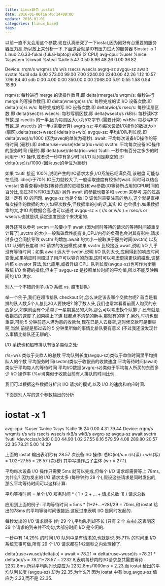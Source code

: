 ```yaml
---
title: Linux命令 iostat
date: 2016-01-06T16:46:14+08:00
update: 2016-01-01
categories: [linux_base]
tags:
---
```

以前一直不太会用这个参数.现在认真研究了一下iostat,因为刚好有台重要的服务器压力高,所以放上来分析一下.下面这台就是IO有压力过大的服务器
$iostat -x 1
Linux 2.6.33-fukai (fukai-laptop)          _i686_    (2 CPU)
avg-cpu:  %user   %nice %system %iowait  %steal   %idle
           5.47    0.50    8.96   48.26    0.00   36.82

Device:         rrqm/s   wrqm/s     r/s     w/s   rsec/s   wsec/s avgrq-sz avgqu-sz   await  svctm  %util
sda               6.00   273.00   99.00    7.00  2240.00  2240.00    42.26     1.12   10.57   7.96  84.40
sdb               0.00     4.00    0.00  350.00     0.00  2068.00     5.91     0.55    1.58   0.54  18.80

rrqm/s:   每秒进行 merge 的读操作数目.即 delta(rmerge)/s
wrqm/s:  每秒进行 merge 的写操作数目.即 delta(wmerge)/s
r/s:           每秒完成的读 I/O 设备次数.即 delta(rio)/s
w/s:         每秒完成的写 I/O 设备次数.即 delta(wio)/s
rsec/s:    每秒读扇区数.即 delta(rsect)/s
wsec/s:  每秒写扇区数.即 delta(wsect)/s
rkB/s:      每秒读K字节数.是 rsect/s 的一半,因为每扇区大小为512字节.(需要计算)
wkB/s:    每秒写K字节数.是 wsect/s 的一半.(需要计算)
avgrq-sz: 平均每次设备I/O操作的数据大小 (扇区).delta(rsect+wsect)/delta(rio+wio)
avgqu-sz: 平均I/O队列长度.即 delta(aveq)/s/1000 (因为aveq的单位为毫秒).
await:    平均每次设备I/O操作的等待时间 (毫秒).即 delta(ruse+wuse)/delta(rio+wio)
svctm:   平均每次设备I/O操作的服务时间 (毫秒).即 delta(use)/delta(rio+wio)
%util:      一秒中有百分之多少的时间用于 I/O 操作,或者说一秒中有多少时间 I/O 队列是非空的.即 delta(use)/s/1000 (因为use的单位为毫秒)

如果 %util 接近 100%,说明产生的I/O请求太多,I/O系统已经满负荷,该磁盘
可能存在瓶颈.
idle小于70% IO压力就较大了,一般读取速度有较多的wait.
同时可以结合vmstat 查看查看b参数(等待资源的进程数)和wa参数(IO等待所占用的CPU时间的百分比,高过30%时IO压力高)
另外 await 的参数也要多和 svctm 来参考.差的过高就一定有 IO 的问题.
avgqu-sz 也是个做 IO 调优时需要注意的地方,这个就是直接每次操作的数据的大小,如果次数多,但数据拿的小的话,其实 IO 也会很小.如果数据拿的大,才IO 的数据会高.也可以通过 avgqu-sz × ( r/s or w/s ) = rsec/s or wsec/s.也就是讲,读定速度是这个来决定的.


另外还可以参考
svctm 一般要小于 await (因为同时等待的请求的等待时间被重复计算了),svctm 的大小一般和磁盘性能有关,CPU/内存的负荷也会对其有影响,请求过多也会间接导致 svctm 的增加.await 的大小一般取决于服务时间(svctm) 以及 I/O 队列的长度和 I/O 请求的发出模式.如果 svctm 比较接近 await,说明 I/O 几乎没有等待时间；如果 await 远大于 svctm,说明 I/O 队列太长,应用得到的响应时间变慢,如果响应时间超过了用户可以容许的范围,这时可以考虑更换更快的磁盘,调整内核 elevator 算法,优化应用,或者升级 CPU.
队列长度(avgqu-sz)也可作为衡量系统 I/O 负荷的指标,但由于 avgqu-sz 是按照单位时间的平均值,所以不能反映瞬间的 I/O 洪水.


  别人一个不错的例子.(I/O 系统 vs. 超市排队)

举一个例子,我们在超市排队 checkout 时,怎么决定该去哪个交款台呢? 首当是看排的队人数,5个人总比20人要快吧? 除了数人头,我们也常常看看前面人购买的东西多少,如果前面有个采购了一星期食品的大妈,那么可以考虑换个队排了.还有就是收银员的速度了,如果碰上了连 钱都点不清楚的新手,那就有的等了.另外,时机也很重要,可能 5 分钟前还人满为患的收款台,现在已是人去楼空,这时候交款可是很爽啊,当然,前提是那过去的 5 分钟里所做的事情比排队要有意义 (不过我还没发现什么事情比排队还无聊的).

I/O 系统也和超市排队有很多类似之处:

r/s+w/s 类似于交款人的总数
平均队列长度(avgqu-sz)类似于单位时间里平均排队人的个数
平均服务时间(svctm)类似于收银员的收款速度
平均等待时间(await)类似于平均每人的等待时间
平均I/O数据(avgrq-sz)类似于平均每人所买的东西多少
I/O 操作率 (%util)类似于收款台前有人排队的时间比例.

我们可以根据这些数据分析出 I/O 请求的模式,以及 I/O 的速度和响应时间.

下面是别人写的这个参数输出的分析

# iostat -x 1
avg-cpu: %user %nice %sys %idle
16.24 0.00 4.31 79.44
Device: rrqm/s wrqm/s r/s w/s rsec/s wsec/s rkB/s wkB/s avgrq-sz avgqu-sz await svctm %util
/dev/cciss/c0d0
0.00 44.90 1.02 27.55 8.16 579.59 4.08 289.80 20.57 22.35 78.21 5.00 14.29

上面的 iostat 输出表明秒有 28.57 次设备 I/O 操作: 总IO(io)/s = r/s(读) +w/s(写) = 1.02+27.55 = 28.57 (次/秒) 其中写操作占了主体 (w:r = 27:1).

平均每次设备 I/O 操作只需要 5ms 就可以完成,但每个 I/O 请求却需要等上 78ms,为什么? 因为发出的 I/O 请求太多 (每秒钟约 29 个),假设这些请求是同时发出的,那么平均等待时间可以这样计算:

平均等待时间 = 单个 I/O 服务时间 * ( 1 + 2 + … + 请求总数-1) / 请求总数

应用到上面的例子: 平均等待时间 = 5ms * (1+2+…+28)/29 = 70ms,和 iostat 给出的78ms 的平均等待时间很接近.这反过来表明 I/O 是同时发起的.

每秒发出的 I/O 请求很多 (约 29 个),平均队列却不长 (只有 2 个 左右),这表明这 29 个请求的到来并不均匀,大部分时间 I/O 是空闲的.

一秒中有 14.29% 的时间 I/O 队列中是有请求的,也就是说,85.71% 的时间里 I/O 系统无事可做,所有 29 个 I/O 请求都在142毫秒之内处理掉了.

delta(ruse+wuse)/delta(io) = await = 78.21 => delta(ruse+wuse)/s =78.21 * delta(io)/s = 78.21*28.57 = 2232.8,表明每秒内的I/O请求总共需要等待2232.8ms.所以平均队列长度应为 2232.8ms/1000ms = 2.23,而 iostat 给出的平均队列长度 (avgqu-sz) 却为 22.35,为什么?! 因为 iostat 中有 bug,avgqu-sz 值应为 2.23,而不是 22.35.

